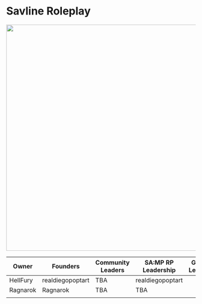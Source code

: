 # Savline Roleplay

<p align="center">
<img width="600" src="https://github.com/savline/presskit/blob/main/rp-banner.png?raw=true">
</p>

<div align="center">
<table>
<thead>
  <tr>
    <th>Owner</th>
    <th>Founders</th>
    <th>Community Leaders</th>
    <th>SA:MP RP Leadership</th>
    <th>GTA:V RP Leadership</th>
  </tr>
</thead>
<tbody>
  <tr>
    <td>HellFury</td>
    <td>realdiegopoptart</td>
    <td>TBA</td>
    <td>realdiegopoptart</td>
    <td></td>
  </tr>
  <tr>
    <td>Ragnarok</td>
    <td>Ragnarok</td>
    <td>TBA</td>
    <td>TBA</td>
    <td></td>
  </tr>
  <tr>
    <td></td>
    <td></td>
    <td></td>
    <td></td>
    <td></td>
  </tr>
</tbody>
</table>
  </div>
